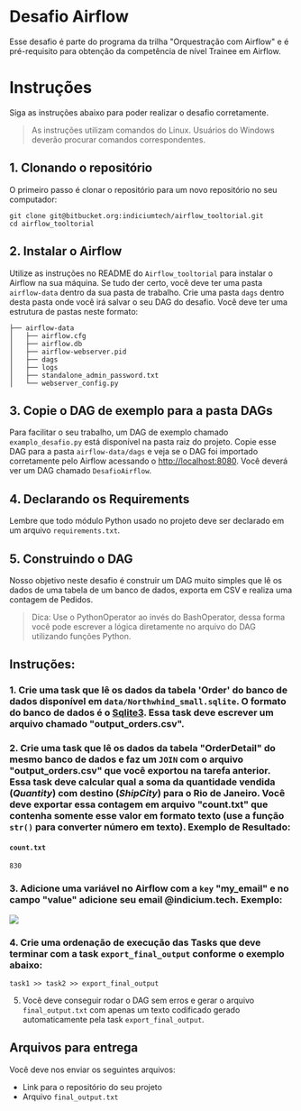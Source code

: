 # Desafio Airflow

Esse desafio é parte do programa da trilha "Orquestração com Airflow" e é pré-requisito para obtenção da competência de nível Trainee em Airflow.

# Instruções
Siga as instruções abaixo para poder realizar o desafio corretamente.

> As instruções utilizam comandos do Linux. Usuários do Windows deverão procurar comandos correspondentes.

## 1. Clonando o repositório

O primeiro passo é clonar o repositório para um novo repositório no seu computador:

```
git clone git@bitbucket.org:indiciumtech/airflow_tooltorial.git
cd airflow_tooltorial
```

## 2. Instalar o Airflow

Utilize as instruções no README do `Airflow_tooltorial` para instalar o Airflow na sua máquina. Se tudo der certo, você deve ter uma pasta `airflow-data` dentro da sua pasta de trabalho. Crie uma pasta `dags` dentro desta pasta onde você irá salvar o seu DAG do desafio. Você deve ter uma estrutura de pastas neste formato:

```
├── airflow-data
│   ├── airflow.cfg
│   ├── airflow.db
│   ├── airflow-webserver.pid
│   ├── dags
│   ├── logs
│   ├── standalone_admin_password.txt
│   └── webserver_config.py
```
## 3. Copie o DAG de exemplo para a pasta DAGs

Para facilitar o seu trabalho, um DAG de exemplo chamado `examplo_desafio.py` está disponível na pasta raiz do projeto. Copie esse DAG para a pasta `airflow-data/dags` e veja se o DAG foi importado corretamente pelo Airflow acessando o [http://localhost:8080](http://localhost:8080). Você deverá ver um DAG chamado `DesafioAirflow`.

## 4. Declarando os Requirements
Lembre que todo módulo Python usado no projeto deve ser declarado em um arquivo `requirements.txt`.

## 5. Construindo o DAG

Nosso objetivo neste desafio é construir um DAG muito simples que lê os dados de uma tabela de um banco de dados, exporta em CSV e realiza uma contagem de Pedidos.

> Dica: Use o PythonOperator ao invés do BashOperator, dessa forma você pode escrever a lógica diretamente no arquivo do DAG utilizando funções Python.

## Instruções:

### 1. Crie uma task que lê os dados da tabela 'Order' do banco de dados disponível em `data/Northwhind_small.sqlite`. O formato do banco de dados é o [Sqlite3](https://www.sqlitetutorial.net/). Essa task deve escrever um arquivo chamado "output_orders.csv".
### 2. Crie uma task que lê os dados da tabela "OrderDetail" do mesmo banco de dados e faz um `JOIN` com o arquivo "output_orders.csv" que você exportou na tarefa anterior. Essa task deve calcular qual a soma da quantidade vendida (*Quantity*) com destino (*ShipCity*) para o Rio de Janeiro. Você deve exportar essa contagem em arquivo "count.txt" que contenha somente esse valor em formato texto (use a função `str()` para converter número em texto). Exemplo de Resultado:

#### **`count.txt`**
``` 
830
```
### 3. Adicione uma variável no Airflow com a `key` "my_email" e no campo "value" adicione seu email @indicium.tech. Exemplo:

![](variable.png)

### 4. Crie uma ordenação de execução das Tasks que deve terminar com a task `export_final_output` conforme o exemplo abaixo:

```
task1 >> task2 >> export_final_output
```

5. Você deve conseguir rodar o DAG sem erros e gerar o arquivo `final_output.txt` com apenas um texto codificado gerado automaticamente pela task `export_final_output`.
## Arquivos para entrega

Você deve nos enviar os seguintes arquivos:
- Link para o repositório do seu projeto
- Arquivo `final_output.txt`

